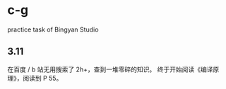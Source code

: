 # c-g
practice task of Bingyan Studio

## 3.11
在百度 / b 站无用搜索了 2h+，查到一堆零碎的知识。
终于开始阅读《编译原理》，阅读到 P 55。
